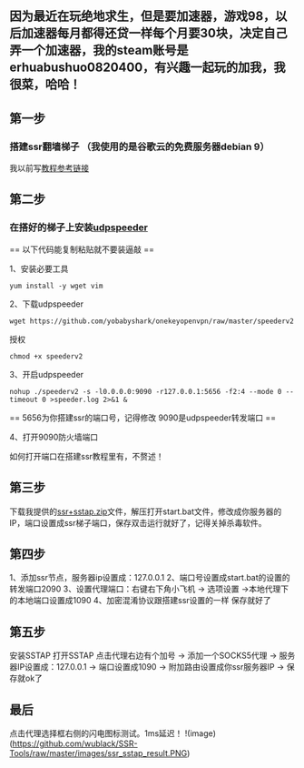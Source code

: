 <!--
 * @Author: Wu
 * @Date: 2019-08-16 14:19:27
 * @LastEditors: Wu
 * @LastEditTime: 2019-08-16 15:29:59
 * @Description: 
 -->
## 因为最近在玩绝地求生，但是要加速器，游戏98，以后加速器每月都得还贷一样每个月要30块，决定自己弄一个加速器，我的steam账号是erhuabushuo0820400，有兴趣一起玩的加我，我很菜，哈哈！
## 第一步
### 搭建ssr翻墙梯子 （我使用的是谷歌云的免费服务器debian 9）
我以前写[教程参考链接](https://note.youdao.com/ynoteshare1/index.html?id=fad0d10e7f7973a91b15bbb29bbdc9fd&type=note)

## 第二步
### 在搭好的梯子上安装[udpspeeder](https://github.com/wangyu-/UDPspeeder/blob/branch_libev/README.md)
== 以下代码能复制粘贴就不要装逼敲 ==

1、安装必要工具
```
yum install -y wget vim
```

2、下载udpspeeder
```
wget https://github.com/yobabyshark/onekeyopenvpn/raw/master/speederv2
```

授权
```
chmod +x speederv2
```

3、开启udpspeeder
```
nohup ./speederv2 -s -l0.0.0.0:9090 -r127.0.0.1:5656 -f2:4 --mode 0 --timeout 0 >speeder.log 2>&1 &
```
== 5656为你搭建ssr的端口号，记得修改 9090是udpspeeder转发端口 ==

4、打开9090防火墙端口

如何打开端口在搭建ssr教程里有，不赘述！

## 第三步
下载我提供的[ssr+sstap.zip](https://github.com/wublack/SSR-Tools/raw/master/ssr%2Bsstap.zip)文件，解压打开start.bat文件，修改成你服务器的IP，端口设置成ssr梯子端口，保存双击运行就好了，记得关掉杀毒软件。

## 第四步
1、添加ssr节点，服务器ip设置成：127.0.0.1
2、端口号设置成start.bat的设置的转发端口2090
3、设置代理端口：右键右下角小飞机 -> 选项设置 ->本地代理下的本地端口设置成1090 
4、加密混淆协议跟搭建ssr设置的一样
保存就好了

## 第五步
安装SSTAP 打开SSTAP
点击代理右边有个加号 -> 添加一个SOCKS5代理 -> 服务器IP设置成：127.0.0.1 -> 端口设置成1090 -> 附加路由设置成你ssr服务器IP -> 保存就ok了

## 最后
点击代理选择框右侧的闪电图标测试。1ms延迟！
!(image)(https://github.com/wublack/SSR-Tools/raw/master/images/ssr_sstap_result.PNG)

